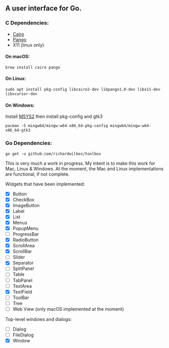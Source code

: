 ## A user interface for Go.

### C Dependencies:
- [Cairo](https://www.cairographics.org)
- [Pango](http://www.pango.org)
- X11 (linux only)

#### On macOS:
```
brew install cairo pango
```

#### On Linux:
```
sudo apt install pkg-config libcairo2-dev libpango1.0-dev libx11-dev libxcursor-dev
```

#### On Windows:
Install [MSYS2](http://www.msys2.org/) then install pkg-config and gtk3
```
pacman -S mingw64/mingw-w64-x86_64-pkg-config mingw64/mingw-w64-x86_64-gtk3
```

### Go Dependencies:
```
go get -u github.com/richardwilkes/toolbox
```

This is very much a work in progress. My intent is to make this work for Mac, Linux & Windows.
At the moment, the Mac and Linux implementations are functional, if not complete.

Widgets that have been implemented:

- [x] Button
- [x] CheckBox
- [x] ImageButton
- [x] Label
- [x] List
- [x] Menus
- [x] PopupMenu
- [ ] ProgressBar
- [x] RadioButton
- [x] ScrollArea
- [x] ScrollBar
- [ ] Slider
- [x] Separator
- [ ] SplitPanel
- [ ] Table
- [ ] TabPanel
- [ ] TextArea
- [x] TextField
- [ ] ToolBar
- [ ] Tree
- [ ] Web View (only macOS implemented at the moment)

Top-level windows and dialogs:

- [ ] Dialog
- [ ] FileDialog
- [x] Window
